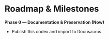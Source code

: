 # Roadmap & Milestones

**Phase 0 — Documentation & Preservation (Now)**

- Publish this codex and import to Docusaurus.
